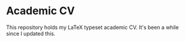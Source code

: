 # Academic CV
This repository holds my LaTeX typeset academic CV. It's been a while since I updated this. 
